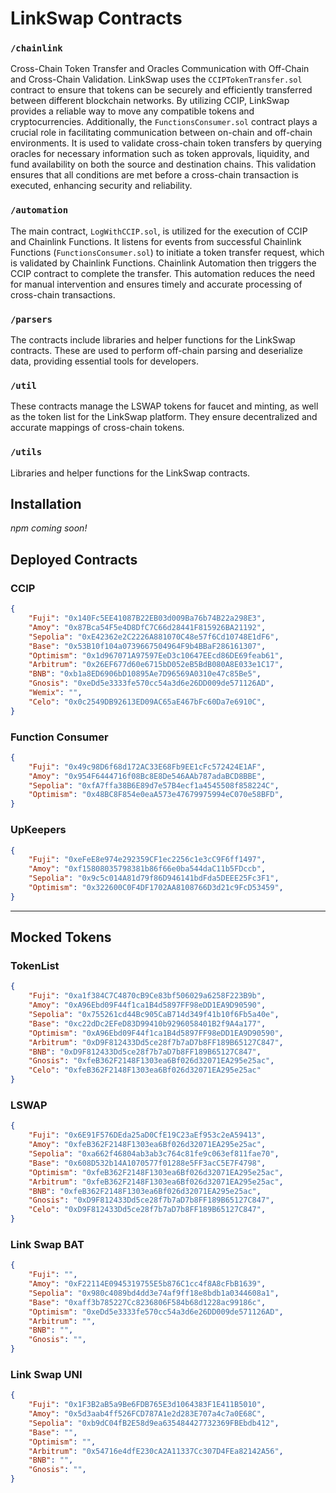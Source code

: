 # LinkSwap Contracts

### `/chainlink`

Cross-Chain Token Transfer and Oracles Communication with Off-Chain and Cross-Chain Validation. LinkSwap uses the `CCIPTokenTransfer.sol` contract to ensure that tokens can be securely and efficiently transferred between different blockchain networks. By utilizing CCIP, LinkSwap provides a reliable way to move any compatible tokens and cryptocurrencies. Additionally, the `FunctionsConsumer.sol` contract plays a crucial role in facilitating communication between on-chain and off-chain environments. It is used to validate cross-chain token transfers by querying oracles for necessary information such as token approvals, liquidity, and fund availability on both the source and destination chains. This validation ensures that all conditions are met before a cross-chain transaction is executed, enhancing security and reliability.


### `/automation`
The main contract, `LogWithCCIP.sol`, is utilized for the execution of CCIP and Chainlink Functions. It listens for events from successful Chainlink Functions (`FunctionsConsumer.sol`) to initiate a token transfer request, which is validated by Chainlink Functions. Chainlink Automation then triggers the CCIP contract to complete the transfer. This automation reduces the need for manual intervention and ensures timely and accurate processing of cross-chain transactions.

### `/parsers`
The contracts include libraries and helper functions for the LinkSwap contracts. These are used to perform off-chain parsing and deserialize data, providing essential tools for developers.

### `/util`
These contracts manage the LSWAP tokens for faucet and minting, as well as the token list for the LinkSwap platform. They ensure decentralized and accurate mappings of cross-chain tokens.

### `/utils`
Libraries and helper functions for the LinkSwap contracts.

## Installation

*npm coming soon!*

## Deployed Contracts

### CCIP 
```json
{
	"Fuji": "0x140Fc5EE41087B22EB03d009Ba76b74B22a298E3",
	"Amoy": "0x87Bca54F5e4D8DfC7C66d28441F815926BA21192",
	"Sepolia": "0xE42362e2C2226A881070C48e57f6Cd10748E1dF6",
	"Base": "0x53B10f104a0739667504964F9b4BBaF286161307",
	"Optimism": "0x1d967071A97597EeD3c10647EEcd86DE69feab61",
	"Arbitrum": "0x26EF677d60e6715bD052eB5BdB080A8E033e1C17",
	"BNB": "0xb1a8ED6906bD10895Ae7D96569A0310e47c85Be5",
	"Gnosis": "0xeDd5e3333fe570cc54a3d6e26DD009de571126AD",
	"Wemix": "",
	"Celo": "0x0c2549DB92613ED09AC65aE467bFc60Da7e6910C",
}
```

### Function Consumer
```json
{
	"Fuji": "0x49c98D6f68d172AC33E68Fb9EE1cFc572424E1AF",
	"Amoy": "0x954F6444716f08Bc8E8De546AAb787adaBCD8BBE",
	"Sepolia": "0xfA7ffa38B6E89d7e57B4ecf1a4545508f858224C",
	"Optimism": "0x48BC8F854e0eaA573e47679975994eC070e58BFD",
}
```

### UpKeepers
```json
{
	"Fuji": "0xeFeE8e974e292359CF1ec2256c1e3cC9F6ff1497",
	"Amoy": "0xf15808035798381b86f66e0ba544daC11b5FDccb",
	"Sepolia": "0x9c5c014A81d79f86D946141bdFda5DEEE25Fc3F1",
	"Optimism": "0x322600C0F4DF1702AA8108766D3d21c9FcD53459",
}
```

---

## Mocked Tokens

### TokenList
```json
{
	"Fuji": "0xa1f384C7C4870cB9Ce83bf506029a6258F223B9b",
	"Amoy": "0xA96Ebd09F44f1ca1B4d5897FF98eDD1EA9D90590",
	"Sepolia": "0x755261cd44Bc905CaB714d349f41b10f6Fb5a40e",
	"Base": "0xc22dDc2EFeD83D99410b9296058401B2f9A4a177",
	"Optimism": "0xA96Ebd09F44f1ca1B4d5897FF98eDD1EA9D90590",
	"Arbitrum": "0xD9F812433Dd5ce28f7b7aD7b8FF189B65127C847",
	"BNB": "0xD9F812433Dd5ce28f7b7aD7b8FF189B65127C847",
	"Gnosis": "0xfeB362F2148F1303ea6Bf026d32071EA295e25ac",
	"Celo": "0xfeB362F2148F1303ea6Bf026d32071EA295e25ac"
}
```

### LSWAP
```json
{
	"Fuji": "0x6E91F576DEda25aD0CfE19C23aEf953c2eA59413",
	"Amoy": "0xfeB362F2148F1303ea6Bf026d32071EA295e25ac",
	"Sepolia": "0xa662f46804ab3ab3c764c81fe9c063ef811fae70",
	"Base": "0x608D532b14A1070577f01288e5FF3acC5E7F4798",
	"Optimism": "0xfeB362F2148F1303ea6Bf026d32071EA295e25ac",
	"Arbitrum": "0xfeB362F2148F1303ea6Bf026d32071EA295e25ac",
	"BNB": "0xfeB362F2148F1303ea6Bf026d32071EA295e25ac",
	"Gnosis": "0xD9F812433Dd5ce28f7b7aD7b8FF189B65127C847",
	"Celo": "0xD9F812433Dd5ce28f7b7aD7b8FF189B65127C847",
}
```

### Link Swap BAT
```json
{
	"Fuji": "",
	"Amoy": "0xF22114E0945319755E5b876C1cc4f8A8cFbB1639",
	"Sepolia": "0x980c4089bd4dd3e74af9ff18e8bdb1a0344608a1",
	"Base": "0xaff3b785227Cc8236806F584b68d1228ac99186c",
	"Optimism": "0xeDd5e3333fe570cc54a3d6e26DD009de571126AD",
	"Arbitrum": "",
	"BNB": "",
	"Gnosis": "",
}
```

### Link Swap UNI
```json
{
	"Fuji": "0x1F3B2aB5a9Be6FDB765E3d1064383F1E411B5010",
	"Amoy": "0x5d3aab4ff526FCD787A1e2d283E707a4c7a0E68C",
	"Sepolia": "0xb9dC04fB2E58d9ea635484427732369FBEbdb412",
	"Base": "",
	"Optimism": "",
	"Arbitrum": "0x54716e4dfE230cA2A11337Cc307D4FEa82142A56",
	"BNB": "",
	"Gnosis": "",
}
```
